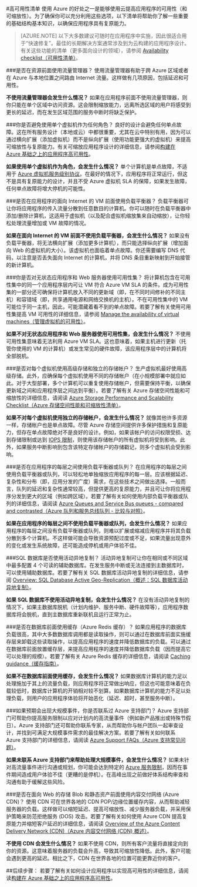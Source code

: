 <!-- Remove load-balancer, vm-scale -->
<properties
   pageTitle="高可用性清单 | Azure"
   description="为确保在 Azure 中提高应用程序可用性而可以采用的设置和操作的快速清单。"
   services=""
   documentationCenter="na"
   authors="adamglick"
   manager="hongfeig"
   editor=""/>

<tags
   ms.service="resiliency"
   ms.date="06/15/2016"
   wacn.date="07/04/2016"/>

#高可用性清单
使用 Azure 的好处之一是能够使用云提高应用程序的可用性（和可缩放性）。为了确保你可以充分利用这些选项，以下清单将帮助你了解一些重要的基础结构基本知识，以确保应用程序具有复原能力。

>[AZURE.NOTE] 以下大多数建议可随时在应用程序中实施，因此很适合用于“快速修复”。最佳的长期解决方案通常涉及到为云构建的应用程序设计。有关这些功能的清单（更多面向设计的领域），请参阅 [Availability checklist（可用性清单）](/documentation/articles/best-practices-availability-checklist/)。

###是否在资源前面使用流量管理器？
使用流量管理器有助于跨 Azure 区域或者在 Azure 与本地位置之间路由 Internet 流量。这样做有几项原因，包括延迟和可用性。

__不使用流量管理器会发生什么情况？__ 如果在应用程序前面不使用流量管理器，则你只能在单个区域中访问资源。这会限制缩放能力，远离所选区域的用户将感受到更长的延迟，而在发生区域范围的服务中断时将缺乏保护。

###你是否避免使用单个虚拟机作为任何角色？
良好的设计会避免任何单点故障。这在所有服务设计（本地或云）中都很重要，尤其在云中特别有用，因为可以通过横向扩展（添加虚拟机）而不是纵向扩展（使用功能更强大的虚拟机）来提高可缩放性与复原能力。有关可缩放应用程序设计的详细信息，请参阅[构建在 Azure 基础之上的应用程序高可用性](/documentation/articles/resiliency-high-availability-azure-applications/)。

__如果使用单个虚拟机作为角色，会发生什么情况？__ 单个计算机是单点故障，不适用于 [Azure 虚拟机服务级别协议](/support/sla/virtual-machines)。在最好的情况下，应用程序将正常运行，但这不是具有复原能力的设计，并且不受 Azure 虚拟机 SLA 的保障，如果发生故障，任何单点故障将增大停机的可能性。

###是否在应用程序的面向 Internet 的 VM 前面使用负载平衡器？
负载平衡器可让你将应用程序的传入流量分散到任意数目的计算机。你可以随时在负载平衡器中添加/删除计算机，这适用于虚拟机（以及配合虚拟机缩放集来自动缩放），让你轻松处理流量增加或 VM 故障的情况。<!-- 若要详细了解负载平衡器，请阅读 [Azure Load Balancer overview（Azure Load Balancer 概述）](/documentation/articles/load-balancer-overview/)和 [Running multiple VMs on Azure for scalability and availability（在 Azure 上运行多个 VM 以提高可缩放性和可用性）](/documentation/articles/guidance-compute-multi-vm/)。-->

__如果在面向 Internet 的 VM 前面不使用负载平衡器，会发生什么情况？__ 如果没有负载平衡器，将无法横向扩展（添加更多计算机），而只能选择纵向扩展（增加面向 Web 的虚拟机的大小）。该虚拟机也面临着单点故障。你还需要编写 DNS 代码，以注意是否丢失面向 Internet 的计算机，并将 DNS 条目重新映射到开始接管的新计算机。

###你是否对无状态应用程序和 Web 服务器使用可用性集？
将计算机包含在可用性集中的同一个应用程序层内可让 VM 符合 Azure VM SLA 的条件。成为可用性集的一部分还可确保将计算机放入不同的更新域（即，在不同时间修补的不同主机）和容错域（即，共享通用电源和网络交换机的主机）。不在可用性集中的 VM 可能位于同一主机，因此，可能潜藏着看不到的单点故障。若要了解有关使用可用性集提高 VM 可用性的详细信息，请参阅 [Manage the availability of virtual machines（管理虚拟机的可用性）](/documentation/articles/virtual-machines-windows-manage-availability/)。

__如果不对无状态应用程序和 Web 服务器使用可用性集，会发生什么情况？__ 不使用可用性集意味着无法利用 Azure VM SLA。这也意味着，如果主机进行更新（托管你使用的 VM 的计算机）或发生常见的硬件故障，该应用程序层中的计算机将全部脱机。

<!-- ###是否对无状态应用程序和 Web 服务器使用虚拟机缩放集 (VMSS)？
可缩放且有复原能力的良好设计使用 VMSS，以确保可以扩展/缩减应用程序层（例如 Web 层）中的计算机数目。VMSS 允许你定义应用程序层如何缩放（根据所选的条件来添加或删除服务器）。若要了解如何使用 Azure 虚拟机缩放集来灵活应对流量高峰的详细信息，请参阅 [Virtual Machine Scale Sets Overview（虚拟机缩放集概述）](/documentation/articles/virtual-machine-scale-sets-overview/)。
__如果不对无状态应用程序或 Web 服务器使虚拟机缩放集，会发生什么情况？__ 如果不使用 VMSS，则就有点难以做到无限制缩放和优化资源用法。缺少 VMSS 的设计有其缩放上限，必须以额外的代码来处理（或手动）。缺少 VMSS 还意味着应用程序无法轻松添加和删除计算机（无论规模如何），因而无法帮助你处理较大的流量高峰（例如在促销期间，或者站点/应用/产品变得流行时）。 -->

###是否对每个虚拟机使用高级存储和独立的存储帐户？
生产虚拟机最好使用高级存储。此外，应确保每个虚拟机使用不同的存储帐户（在小规模部署中就应如此。对于大型部署，多个计算机可以重复使用存储帐户，但需要保持平衡，以确保更新域之间和应用程序层之间达到平衡）。若要了解有关 Azure 存储空间性能和可缩放性的详细信息，请阅读 [Azure Storage Performance and Scalability Checklist（Azure 存储空间性能和可缩放性清单）](/documentation/articles/storage-performance-checklist/)。

__如果不对每个虚拟机使用独立的存储帐户，会发生什么情况？__ 就像其他许多资源一样，存储帐户也是单点故障。尽管 Azure 存储空间提供许多保护措施和复原能力，但存在单点故障绝对不是良好的设计。例如，如果该帐户的访问权限受损、达到存储限制或达到 [IOPS 限制](/documentation/articles/azure-subscription-service-limits/#virtual-machine-disk-limits)，则使用该存储帐户的所有虚拟机将受到影响。此外，如果服务中断影响到包含该特定存储帐户的存储戳记，则多个虚拟机会受到影响。

###是否在应用程序的每层之间使用负载平衡器或队列？
在应用程序的每层之间使用负载平衡器或队列，可以轻松地单独缩放应用程序的每一层。应该根据延迟、复杂性和分布（即，应用分发的广度）需求，在这些技术之间做出选择。一般而言，队列的延迟和复杂性通常较高，但提供更高的复原能力，并且可让你将应用程序分发到更大的区域（例如跨区域）。若要了解有关如何使用内部负载平衡器或队列的详细信息，请阅读 <!-- [Internal Load balancer Overview（内部负载平衡器概述）](/documentation/articles/load-balancer-internal-overview/)和 --> [Azure Queues and Service Bus queues - compared and contrasted（Azure 队列和服务总线队列 - 比较与对照）](/documentation/articles/service-bus-azure-and-service-bus-queues-compared-contrasted/)。

__如果在应用程序的每层之间不使用负载平衡器或队列，会发生什么情况？__ 如果应用程序的每层之间没有负载平衡器或队列，则难以扩展或缩减应用程序并将其负载分散到多个计算机。不这样做可能会导致资源预配过度或不足，如果流量出现意外的变化或发生系统故障，还可能造成停机或用户体验不佳。
 
###SQL 数据库是否使用活动异地复制？ 
活动异地复制可让你在相同或不同区域中最多配置 4 个可读的辅助数据库。在发生服务中断或无法连接到主数据库时，可以使用辅助数据库。若要了解有关 SQL 数据库活动异地复制的详细信息，请参阅 [Overview: SQL Database Active Geo-Replication（概述：SQL 数据库活动异地复制）](/documentation/articles/sql-database-geo-replication-overview/)。
 
 __如果 SQL 数据库不使用活动异地复制，会发生什么情况？__ 在没有活动异地复制的情况下，如果主数据库脱机（计划内维护、服务中断、硬件故障等），应用程序数据库将会脱机，直到主数据库重新联机且运行正常为止。
 
###是否在数据库前面使用缓存（Azure Redis 缓存）？
如果应用程序的数据库负载很高，其中大多数数据库调用都是读取操作，则可以通过在数据库前面实施缓存层来卸载这些读取操作，以提高应用程序的速度并降低数据库的负载。可以通过在数据库前面放置缓存层，来提高应用程序的速度并降低数据库负载（因而提高它可以处理的规模）。若要了解有关 Azure Redis 缓存的详细信息，请阅读 [Caching guidance（缓存指南）](/documentation/articles/best-practices-caching/)。
 
 __如果不在数据库前面使用缓存，会发生什么情况？__ 如果数据库计算机的能力足以处理施加于其上的流量负载，则应用程序将正常做出响应，但这也可能意味着在负载较低时，数据库计算机的开销相对较不划算。如果数据库计算机的能力不足以处理负载，则用户的应用程序体验将开始恶化（延迟、超时，甚至服务中断）。
 
###如果预期会出现大规模事件，你是否联系过 Azure 支持部门？
Azure 支持部门可帮助你提高服务限制以应对计划内的高流量事件（例如新产品推出或特殊节假日）。Azure 支持部门还可帮助你联系专家，从而帮助你与帐户团队一起审查设计，并找到可满足大规模事件需求的最佳解决方案。若要了解有关如何联系 Azure 支持部门的详细信息，请阅读 [Azure Support FAQs（Azure 支持常见问题）](https://azure.microsoft.com/support/faq/)。

__如果未联系 Azure 支持部门来帮助处理大规模事件，会发生什么情况？__ 如果未针对高流量事件进行沟通或规划，你可能会达到特定的 [Azure 服务限制](/documentation/articles/azure-subscription-service-limits/)，因而在事件期间造成用户体验不佳（更糟的是停机）。在高峰出现之前做好体系结构审查和沟通有助于缓解这些风险。

###是否在面向 Web 的存储 Blob 和静态资产前面使用内容交付网络 (Azure CDN)？
使用 CDN 可在世界各地的 CDN POP/边缘位置缓存内容，从而帮助减轻服务器的负载。这样做可以缩短延迟、提高可缩放性、减少服务器负载，并采用保护策略来防范拒绝服务 (DOS) 攻击。若要了解有关如何使用 Azure CDN 提高复原能力并缩短客户延迟的详细信息，请阅读 [Overview of the Azure Content Delivery Network (CDN)（Azure 内容交付网络 (CDN) 概述）](/documentation/articles/cdn-overview/)。

__不使用 CDN 会发生什么情况？__ 如果不使用 CDN，则所有客户流量将直接定向到你的资源。这意味着服务器的负载会升高，导致其可缩放性降低。此外，客户可能会遇到更高的延迟。相比之下，CDN 在世界各地的位置可能更靠近你的客户。

##后续步骤：
若要了解有关如何设计应用程序以实现高可用性的详细信息，请阅读[构建在 Azure 基础之上的应用程序高可用性](/documentation/articles/resiliency-high-availability-azure-applications/)。
<!---HONumber=Mooncake_0627_2016-->